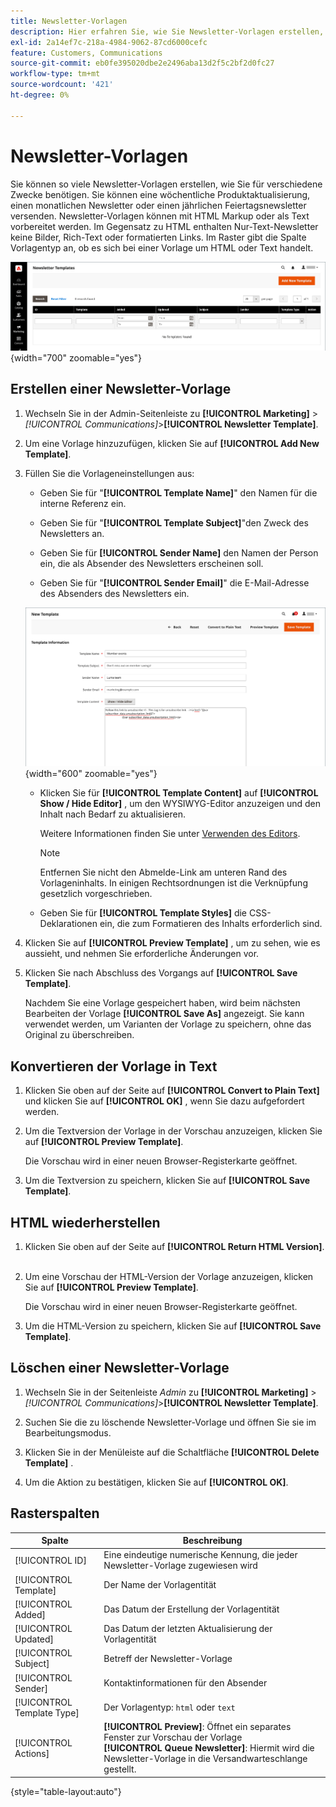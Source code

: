 ```yaml
---
title: Newsletter-Vorlagen
description: Hier erfahren Sie, wie Sie Newsletter-Vorlagen erstellen, die Ihrer Kommunikationsstrategie entsprechen.
exl-id: 2a14ef7c-218a-4984-9062-87cd6000cefc
feature: Customers, Communications
source-git-commit: eb0fe395020dbe2e2496aba13d2f5c2bf2d0fc27
workflow-type: tm+mt
source-wordcount: '421'
ht-degree: 0%

---
```


# Newsletter-Vorlagen

Sie können so viele Newsletter-Vorlagen erstellen, wie Sie für verschiedene Zwecke benötigen. Sie können eine wöchentliche Produktaktualisierung, einen monatlichen Newsletter oder einen jährlichen Feiertagsnewsletter versenden. Newsletter-Vorlagen können mit HTML Markup oder als Text vorbereitet werden. Im Gegensatz zu HTML enthalten Nur-Text-Newsletter keine Bilder, Rich-Text oder formatierten Links. Im Raster gibt die Spalte Vorlagentyp an, ob es sich bei einer Vorlage um HTML oder Text handelt.

![Newsletter-Vorlagen - Hinzufügen zur Newsletter-Warteschlange](./assets/newsletter-templates-grid.png){width="700" zoomable="yes"}

## Erstellen einer Newsletter-Vorlage

1. Wechseln Sie in der Admin-Seitenleiste zu **[!UICONTROL Marketing]** > _[!UICONTROL Communications]_>**[!UICONTROL Newsletter Template]**.

1. Um eine Vorlage hinzuzufügen, klicken Sie auf **[!UICONTROL Add New Template]**.

1. Füllen Sie die Vorlageneinstellungen aus:

   - Geben Sie für &quot;**[!UICONTROL Template Name]**&quot; den Namen für die interne Referenz ein.

   - Geben Sie für &quot;**[!UICONTROL Template Subject]**&quot;den Zweck des Newsletters an.

   - Geben Sie für **[!UICONTROL Sender Name]** den Namen der Person ein, die als Absender des Newsletters erscheinen soll.

   - Geben Sie für &quot;**[!UICONTROL Sender Email]**&quot; die E-Mail-Adresse des Absenders des Newsletters ein.

   ![Informationen zur Newsletter-Vorlage](./assets/newsletter-template-information2.png){width="600" zoomable="yes"}

   - Klicken Sie für **[!UICONTROL Template Content]** auf **[!UICONTROL Show / Hide Editor]** , um den WYSIWYG-Editor anzuzeigen und den Inhalt nach Bedarf zu aktualisieren.

     Weitere Informationen finden Sie unter [Verwenden des Editors](../content-design/editor.md).

     >[!NOTE]
     >
     >Entfernen Sie nicht den Abmelde-Link am unteren Rand des Vorlageninhalts. In einigen Rechtsordnungen ist die Verknüpfung gesetzlich vorgeschrieben.

   - Geben Sie für **[!UICONTROL Template Styles]** die CSS-Deklarationen ein, die zum Formatieren des Inhalts erforderlich sind.

1. Klicken Sie auf **[!UICONTROL Preview Template]** , um zu sehen, wie es aussieht, und nehmen Sie erforderliche Änderungen vor.

1. Klicken Sie nach Abschluss des Vorgangs auf **[!UICONTROL Save Template]**.

   Nachdem Sie eine Vorlage gespeichert haben, wird beim nächsten Bearbeiten der Vorlage **[!UICONTROL Save As]** angezeigt. Sie kann verwendet werden, um Varianten der Vorlage zu speichern, ohne das Original zu überschreiben.

## Konvertieren der Vorlage in Text

1. Klicken Sie oben auf der Seite auf **[!UICONTROL Convert to Plain Text]** und klicken Sie auf **[!UICONTROL OK]** , wenn Sie dazu aufgefordert werden.

1. Um die Textversion der Vorlage in der Vorschau anzuzeigen, klicken Sie auf **[!UICONTROL Preview Template]**.

   Die Vorschau wird in einer neuen Browser-Registerkarte geöffnet.

1. Um die Textversion zu speichern, klicken Sie auf **[!UICONTROL Save Template]**.

## HTML wiederherstellen

1. Klicken Sie oben auf der Seite auf **[!UICONTROL Return HTML Version]**.  

1. Um eine Vorschau der HTML-Version der Vorlage anzuzeigen, klicken Sie auf **[!UICONTROL Preview Template]**.

   Die Vorschau wird in einer neuen Browser-Registerkarte geöffnet.

1. Um die HTML-Version zu speichern, klicken Sie auf **[!UICONTROL Save Template]**.

## Löschen einer Newsletter-Vorlage

1. Wechseln Sie in der Seitenleiste _Admin_ zu **[!UICONTROL Marketing]** > _[!UICONTROL Communications]_>**[!UICONTROL Newsletter Template]**.

1. Suchen Sie die zu löschende Newsletter-Vorlage und öffnen Sie sie im Bearbeitungsmodus.

1. Klicken Sie in der Menüleiste auf die Schaltfläche **[!UICONTROL Delete Template]** .

1. Um die Aktion zu bestätigen, klicken Sie auf **[!UICONTROL OK]**.

## Rasterspalten

| Spalte | Beschreibung |
|--- |--- |
| [!UICONTROL ID] | Eine eindeutige numerische Kennung, die jeder Newsletter-Vorlage zugewiesen wird |
| [!UICONTROL Template] | Der Name der Vorlagentität |
| [!UICONTROL Added] | Das Datum der Erstellung der Vorlagentität |
| [!UICONTROL Updated] | Das Datum der letzten Aktualisierung der Vorlagentität |
| [!UICONTROL Subject] | Betreff der Newsletter-Vorlage |
| [!UICONTROL Sender] | Kontaktinformationen für den Absender |
| [!UICONTROL Template Type] | Der Vorlagentyp: `html` oder `text` |
| [!UICONTROL Actions] | **[!UICONTROL Preview]**: Öffnet ein separates Fenster zur Vorschau der Vorlage <br>**[!UICONTROL Queue Newsletter]**: Hiermit wird die Newsletter-Vorlage in die Versandwarteschlange gestellt. |

{style="table-layout:auto"}
